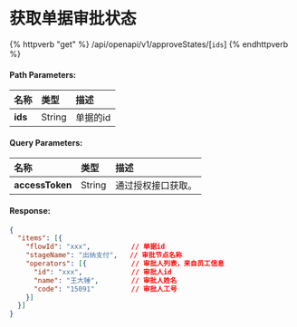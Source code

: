 # 获取单据审批状态
{% httpverb "get" %} /api/openapi/v1/approveStates/[`ids`] {% endhttpverb %}

#### Path Parameters:

| 名称       | 类型    | 描述                                                |
| :--------- | :------ | :-------------------------------------------------- |
| **ids** | String  |单据的id|

#### Query Parameters:

| 名称       | 类型    | 描述                                                |
| :--------- | :------ | :-------------------------------------------------- |
| **accessToken** | String  |通过授权接口获取。      |


#### Response:
```json
{
  "items": [{
    "flowId": "xxx",          // 单据id
    "stageName": "出纳支付",   // 审批节点名称
    "operators": [{           // 审批人列表，来自员工信息
      "id": "xxx",            // 审批人id
      "name": "王大锤",        // 审批人姓名
      "code": "15091"         // 审批人工号
    }]
  }]
}
```
















